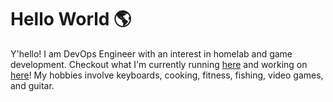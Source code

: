 # Hello World 🌎 
Y'hello! I am DevOps Engineer with an interest in homelab and game development. Checkout what I'm currently running [here](https://meow.j6n.dev/) and working on [here](https://trello.com/b/7yMlHI5q/todos)!
My hobbies involve keyboards, cooking, fitness, fishing, video games, and guitar.

